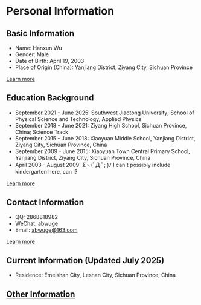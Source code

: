 # Personal Information

## Basic Information

- Name: Hanxun Wu
- Gender: Male
- Date of Birth: April 19, 2003
- Place of Origin (China): Yanjiang District, Ziyang City, Sichuan Province

[Learn more](personal_information/basic_information.md)

## Education Background

- September 2021 - June 2025: Southwest Jiaotong University; School of Physical Science and Technology, Applied Physics
- September 2018 - June 2021: Ziyang High School, Sichuan Province, China; Science Track
- September 2015 - June 2018: Xiaoyuan Middle School, Yanjiang District, Ziyang City, Sichuan Province, China
- September 2009 - June 2015: Xiaoyuan Town Central Primary School, Yanjiang District, Ziyang City, Sichuan Province, China
- April 2003 - August 2009: Σヽ(ﾟД ﾟ; )ﾉ I can't possibly include kindergarten here, can I?

[Learn more](personal_information/educational_background.md)

## Contact Information
- QQ: 2868818982
- WeChat: abwuge
- Email: abwuge@163.com

[Learn more](personal_information/contact_information.md)

## Current Information (Updated July 2025)

- Residence: Emeishan City, Leshan City, Sichuan Province, China

## [Other Information](personal_information/other_information.md)
